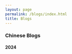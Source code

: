 ```yaml
---
layout: page
permalink: /blogs/index.html
title: Blogs
---
```


### Chinese Blogs

#### 2024


<br>
